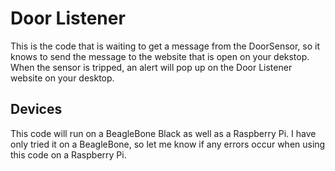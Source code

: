 # Door Listener

This is the code that is waiting to get a message from the DoorSensor, so it knows to send the message to the website that is open on your dekstop. When the sensor is tripped, an alert will pop up on the Door Listener website on your desktop.
## Devices

This code will run on a BeagleBone Black as well as a Raspberry Pi. I have only tried it on a BeagleBone, so let me know if any errors occur when using this code on a Raspberry Pi.
